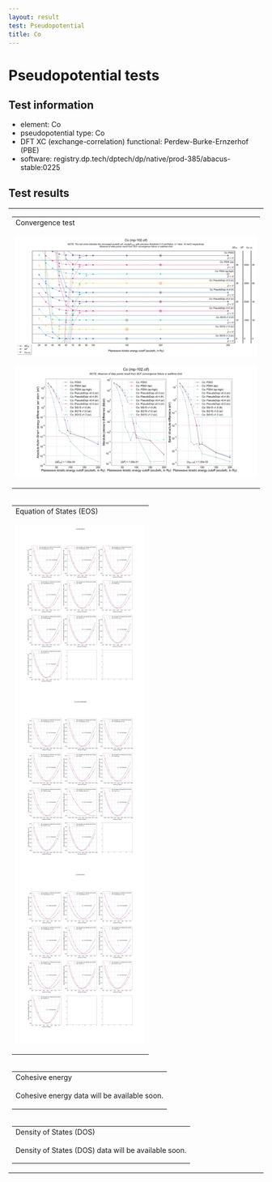 ```yaml
---
layout: result
test: Pseudopotential
title: Co
---
```


<h1>Pseudopotential tests</h1>
<h2>Test information</h2>
<ul><li>element: Co</li>
<li>pseudopotential type: Co</li>
<li>DFT XC (exchange-correlation) functional: Perdew-Burke-Ernzerhof (PBE)</li>
<li>software: registry.dp.tech/dptech/dp/native/prod-385/abacus-stable:0225</li></ul><h2>Test results</h2>
<table>
<tr><td>
<table class="banner-frame">
    <tr>
        <td class="banner-header">Convergence test</td>
    </tr>
    <tr>
        <td class="banner-body">
<p align="center"><img src="../2025-03-11/Co (mp-102.cif).svg" class="plain-figure"></p>
<p align="center"><img src="../2025-03-11/Co (mp-102.cif)-logscale.svg" class="plain-figure"></p>
        </td>
    </tr>
</table></td></tr>
<tr><td>
<table class="banner-frame">
    <tr>
        <td class="banner-header">Equation of States (EOS)</td>
    </tr>
    <tr>
        <td class="banner-body">
<p align="center"><img src="eos_Co.png" class="plain-figure"></p>
        </td>
    </tr>
</table></td></tr>
<tr><td>
<table class="banner-frame">
    <tr>
        <td class="banner-header">Cohesive energy</td>
    </tr>
    <tr>
        <td class="banner-body">
<p align="center">Cohesive energy data will be available soon.</p>
        </td>
    </tr>
</table></td></tr>
<tr><td>
<table class="banner-frame">
    <tr>
        <td class="banner-header">Density of States (DOS)</td>
    </tr>
    <tr>
        <td class="banner-body">
<p align="center">Density of States (DOS) data will be available soon.</p>
        </td>
    </tr>
</table></td></tr>
</table>
